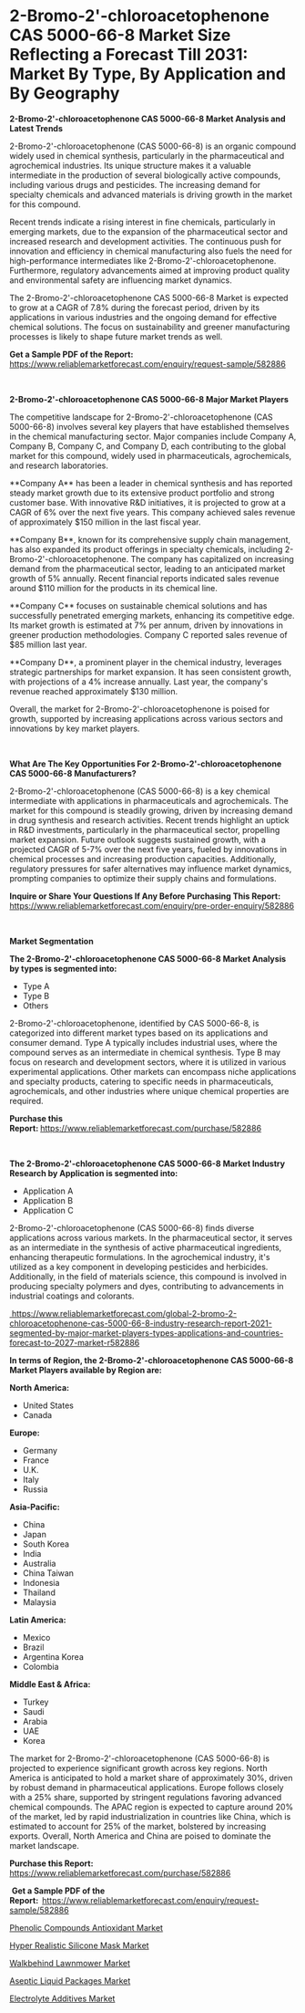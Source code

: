 <p><h1>2-Bromo-2'-chloroacetophenone CAS 5000-66-8 Market Size Reflecting a Forecast Till 2031: Market By Type, By Application and By Geography</h1></p><p><strong>2-Bromo-2'-chloroacetophenone CAS 5000-66-8 Market Analysis and Latest Trends</strong></p>
<p><p>2-Bromo-2'-chloroacetophenone (CAS 5000-66-8) is an organic compound widely used in chemical synthesis, particularly in the pharmaceutical and agrochemical industries. Its unique structure makes it a valuable intermediate in the production of several biologically active compounds, including various drugs and pesticides. The increasing demand for specialty chemicals and advanced materials is driving growth in the market for this compound.</p><p>Recent trends indicate a rising interest in fine chemicals, particularly in emerging markets, due to the expansion of the pharmaceutical sector and increased research and development activities. The continuous push for innovation and efficiency in chemical manufacturing also fuels the need for high-performance intermediates like 2-Bromo-2'-chloroacetophenone. Furthermore, regulatory advancements aimed at improving product quality and environmental safety are influencing market dynamics.</p><p>The 2-Bromo-2'-chloroacetophenone CAS 5000-66-8 Market is expected to grow at a CAGR of 7.8% during the forecast period, driven by its applications in various industries and the ongoing demand for effective chemical solutions. The focus on sustainability and greener manufacturing processes is likely to shape future market trends as well.</p></p>
<p><strong>Get a Sample PDF of the Report:&nbsp;</strong> <a href="https://www.reliablemarketforecast.com/enquiry/request-sample/582886?utm_campaign=1283&utm_medium=2&utm_source=Github&utm_content=ia&utm_term=27092024&utm_id=2-bromo-2-chloroacetophenone-cas-5000-66-8">https://www.reliablemarketforecast.com/enquiry/request-sample/582886</a></p>
<p>&nbsp;</p>
<p><strong>2-Bromo-2'-chloroacetophenone CAS 5000-66-8 Major Market Players</strong></p>
<p><p>The competitive landscape for 2-Bromo-2'-chloroacetophenone (CAS 5000-66-8) involves several key players that have established themselves in the chemical manufacturing sector. Major companies include Company A, Company B, Company C, and Company D, each contributing to the global market for this compound, widely used in pharmaceuticals, agrochemicals, and research laboratories.</p><p>**Company A** has been a leader in chemical synthesis and has reported steady market growth due to its extensive product portfolio and strong customer base. With innovative R&D initiatives, it is projected to grow at a CAGR of 6% over the next five years. This company achieved sales revenue of approximately $150 million in the last fiscal year.</p><p>**Company B**, known for its comprehensive supply chain management, has also expanded its product offerings in specialty chemicals, including 2-Bromo-2'-chloroacetophenone. The company has capitalized on increasing demand from the pharmaceutical sector, leading to an anticipated market growth of 5% annually. Recent financial reports indicated sales revenue around $110 million for the products in its chemical line.</p><p>**Company C** focuses on sustainable chemical solutions and has successfully penetrated emerging markets, enhancing its competitive edge. Its market growth is estimated at 7% per annum, driven by innovations in greener production methodologies. Company C reported sales revenue of $85 million last year.</p><p>**Company D**, a prominent player in the chemical industry, leverages strategic partnerships for market expansion. It has seen consistent growth, with projections of a 4% increase annually. Last year, the company's revenue reached approximately $130 million.</p><p>Overall, the market for 2-Bromo-2'-chloroacetophenone is poised for growth, supported by increasing applications across various sectors and innovations by key market players.</p></p>
<p>&nbsp;</p>
<p><strong>What Are The Key Opportunities For 2-Bromo-2'-chloroacetophenone CAS 5000-66-8 Manufacturers?</strong></p>
<p><p>2-Bromo-2'-chloroacetophenone (CAS 5000-66-8) is a key chemical intermediate with applications in pharmaceuticals and agrochemicals. The market for this compound is steadily growing, driven by increasing demand in drug synthesis and research activities. Recent trends highlight an uptick in R&D investments, particularly in the pharmaceutical sector, propelling market expansion. Future outlook suggests sustained growth, with a projected CAGR of 5-7% over the next five years, fueled by innovations in chemical processes and increasing production capacities. Additionally, regulatory pressures for safer alternatives may influence market dynamics, prompting companies to optimize their supply chains and formulations.</p></p>
<p><strong>Inquire or Share Your Questions If Any Before Purchasing This Report:</strong> <a href="https://www.reliablemarketforecast.com/enquiry/pre-order-enquiry/582886?utm_campaign=1283&utm_medium=2&utm_source=Github&utm_content=ia&utm_term=27092024&utm_id=2-bromo-2-chloroacetophenone-cas-5000-66-8">https://www.reliablemarketforecast.com/enquiry/pre-order-enquiry/582886</a></p>
<p>&nbsp;</p>
<p><strong>Market Segmentation</strong></p>
<p><strong>The 2-Bromo-2'-chloroacetophenone CAS 5000-66-8 Market Analysis by types is segmented into:</strong></p>
<p><ul><li>Type A</li><li>Type B</li><li>Others</li></ul></p>
<p><p>2-Bromo-2'-chloroacetophenone, identified by CAS 5000-66-8, is categorized into different market types based on its applications and consumer demand. Type A typically includes industrial uses, where the compound serves as an intermediate in chemical synthesis. Type B may focus on research and development sectors, where it is utilized in various experimental applications. Other markets can encompass niche applications and specialty products, catering to specific needs in pharmaceuticals, agrochemicals, and other industries where unique chemical properties are required.</p></p>
<p><strong>Purchase this Report:&nbsp;</strong><a href="https://www.reliablemarketforecast.com/purchase/582886?utm_campaign=1283&utm_medium=2&utm_source=Github&utm_content=ia&utm_term=27092024&utm_id=2-bromo-2-chloroacetophenone-cas-5000-66-8">https://www.reliablemarketforecast.com/purchase/582886</a></p>
<p>&nbsp;</p>
<p><strong>The 2-Bromo-2'-chloroacetophenone CAS 5000-66-8 Market Industry Research by Application is segmented into:</strong></p>
<p><ul><li>Application A</li><li>Application B</li><li>Application C</li></ul></p>
<p><p>2-Bromo-2'-chloroacetophenone (CAS 5000-66-8) finds diverse applications across various markets. In the pharmaceutical sector, it serves as an intermediate in the synthesis of active pharmaceutical ingredients, enhancing therapeutic formulations. In the agrochemical industry, it's utilized as a key component in developing pesticides and herbicides. Additionally, in the field of materials science, this compound is involved in producing specialty polymers and dyes, contributing to advancements in industrial coatings and colorants.</p></p>
<p><a href="https://www.reliablemarketforecast.com/global-2-bromo-2-chloroacetophenone-cas-5000-66-8-industry-research-report-2021-segmented-by-major-market-players-types-applications-and-countries-forecast-to-2027-market-r582886?utm_campaign=1283&utm_medium=2&utm_source=Github&utm_content=ia&utm_term=27092024&utm_id=2-bromo-2-chloroacetophenone-cas-5000-66-8">&nbsp;https://www.reliablemarketforecast.com/global-2-bromo-2-chloroacetophenone-cas-5000-66-8-industry-research-report-2021-segmented-by-major-market-players-types-applications-and-countries-forecast-to-2027-market-r582886</a></p>
<p><strong>In terms of Region, the 2-Bromo-2'-chloroacetophenone CAS 5000-66-8 Market Players available by Region are:</strong></p>
<p>
    <p> <strong> North America: </strong>
        <ul>
            <li>United States</li>
            <li>Canada</li>
        </ul>
        </p> 
    <p> <strong> Europe: </strong>
        <ul>
            <li>Germany</li>
            <li>France</li>
            <li>U.K.</li>
            <li>Italy</li>
            <li>Russia</li>
        </ul>
        </p> 
    <p> <strong> Asia-Pacific: </strong>
        <ul>
            <li>China</li>
            <li>Japan</li>
            <li>South Korea</li>
            <li>India</li>
            <li>Australia</li>
            <li>China Taiwan</li>
            <li>Indonesia</li>
            <li>Thailand</li>
            <li>Malaysia</li>
        </ul>
        </p> 
    <p> <strong> Latin America: </strong>
        <ul>
            <li>Mexico</li>
            <li>Brazil</li>
            <li>Argentina Korea</li>
            <li>Colombia</li>
        </ul>
        </p> 
    <p> <strong> Middle East & Africa: </strong>
        <ul>
            <li>Turkey</li>
            <li>Saudi</li>
            <li>Arabia</li>
            <li>UAE</li>
            <li>Korea</li>
        </ul>
    </p>
    </p>
<p><p>The market for 2-Bromo-2'-chloroacetophenone (CAS 5000-66-8) is projected to experience significant growth across key regions. North America is anticipated to hold a market share of approximately 30%, driven by robust demand in pharmaceutical applications. Europe follows closely with a 25% share, supported by stringent regulations favoring advanced chemical compounds. The APAC region is expected to capture around 20% of the market, led by rapid industrialization in countries like China, which is estimated to account for 25% of the market, bolstered by increasing exports. Overall, North America and China are poised to dominate the market landscape.</p></p>
<p><strong>Purchase this Report: </strong><a href="https://www.reliablemarketforecast.com/purchase/582886?utm_campaign=1283&utm_medium=2&utm_source=Github&utm_content=ia&utm_term=27092024&utm_id=2-bromo-2-chloroacetophenone-cas-5000-66-8">https://www.reliablemarketforecast.com/purchase/582886</a></p>
<p>&nbsp;<strong>Get a Sample PDF of the Report:&nbsp;&nbsp;</strong><a href="https://www.reliablemarketforecast.com/enquiry/request-sample/582886?utm_campaign=1283&utm_medium=2&utm_source=Github&utm_content=ia&utm_term=27092024&utm_id=2-bromo-2-chloroacetophenone-cas-5000-66-8">https://www.reliablemarketforecast.com/enquiry/request-sample/582886</a></p>
<p><strong></strong></p>
<p><p><a href="https://www.linkedin.com/pulse/phenolic-compounds-antioxidant-market-size-share-analysis--llhdc?utm_campaign=1283&utm_medium=2&utm_source=Github&utm_content=ia&utm_term=27092024&utm_id=2-bromo-2-chloroacetophenone-cas-5000-66-8">Phenolic Compounds Antioxidant Market</a></p><p><a href="https://issuu.com/reportprime-2/docs/hyper-realistic-silicone-mask-marke_a4eaf0c5bea11c?utm_campaign=1283&utm_medium=2&utm_source=Github&utm_content=ia&utm_term=27092024&utm_id=2-bromo-2-chloroacetophenone-cas-5000-66-8">Hyper Realistic Silicone Mask Market</a></p><p><a href="https://www.linkedin.com/pulse/walkbehind-lawnmower-market-evolution-global-trends-regional-nb17c?utm_campaign=1283&utm_medium=2&utm_source=Github&utm_content=ia&utm_term=27092024&utm_id=2-bromo-2-chloroacetophenone-cas-5000-66-8">Walkbehind Lawnmower Market</a></p><p><a href="https://issuu.com/reportprime-2/docs/aseptic-liquid-packages-market-size_45d6ace9cb3819?utm_campaign=1283&utm_medium=2&utm_source=Github&utm_content=ia&utm_term=27092024&utm_id=2-bromo-2-chloroacetophenone-cas-5000-66-8">Aseptic Liquid Packages Market</a></p><p><a href="https://www.linkedin.com/pulse/global-electrolyte-additives-market-share-growth-opportunities-abaec?utm_campaign=1283&utm_medium=2&utm_source=Github&utm_content=ia&utm_term=27092024&utm_id=2-bromo-2-chloroacetophenone-cas-5000-66-8">Electrolyte Additives Market</a></p></p>